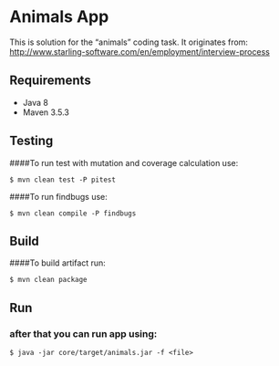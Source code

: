Animals App
===========
This is solution for the “animals” coding task. It originates from: <br/>
http://www.starling-software.com/en/employment/interview-process

Requirements
------------
* Java 8
* Maven 3.5.3

Testing
-------
####To run test with mutation and coverage calculation use:
~~~
$ mvn clean test -P pitest
~~~
####To run findbugs use:
~~~
$ mvn clean compile -P findbugs
~~~

Build
-----
####To build artifact run:
~~~
$ mvn clean package
~~~

Run
---
### after that you can run app using:
~~~
$ java -jar core/target/animals.jar -f <file>
~~~

